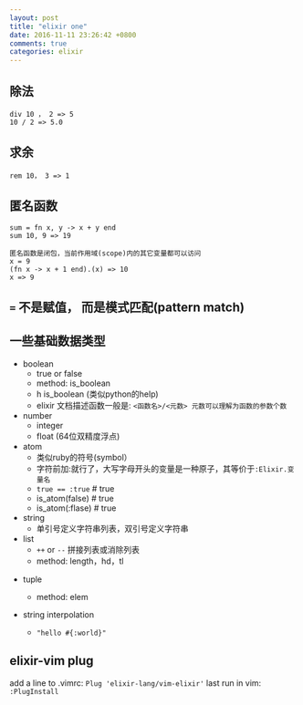 ```yaml
---
layout: post
title: "elixir one"
date: 2016-11-11 23:26:42 +0800
comments: true
categories: elixir
---
```

## 除法

    div 10 ， 2 => 5
    10 / 2 => 5.0

## 求余

    rem 10， 3 => 1

## 匿名函数

    sum = fn x, y -> x + y end
    sum 10, 9 => 19

    匿名函数是闭包，当前作用域(scope)内的其它变量都可以访问
    x = 9
    (fn x -> x + 1 end).(x) => 10
    x => 9
 

## `=` 不是赋值， 而是模式匹配(pattern match)  

## 一些基础数据类型
* boolean
    * true or false
    * method: is_boolean
    * h is_boolean (类似python的help)
    * elixir 文档描述函数一般是:
        `<函数名>/<元数>
        元数可以理解为函数的参数个数`
* number
    * integer
    * float (64位双精度浮点)
* atom
    * 类似ruby的符号(symbol）
    * 字符前加:就行了，大写字母开头的变量是一种原子，其等价于`:Elixir.变量名`
    * `true == :true` # true
    * is_atom(false) # true
    * is_atom(:flase) # true
*  string
    * 单引号定义字符串列表，双引号定义字符串
* list
    * `++` or `--` 拼接列表或消除列表
    * method: length，hd，tl
- tuple
    * method: elem

- string interpolation
    * `"hello #{:world}"`

## elixir-vim plug
add a line to .vimrc:
    `Plug 'elixir-lang/vim-elixir'`
last run in vim:
  `:PlugInstall`
